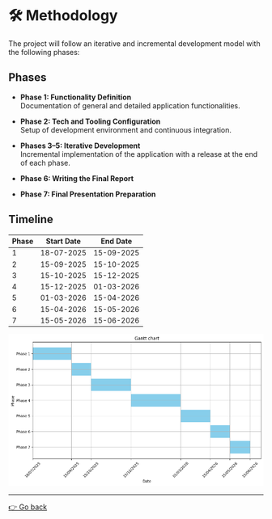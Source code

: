 # 🛠️ Methodology

The project will follow an iterative and incremental development model with the following phases:

## Phases

- **Phase 1: Functionality Definition**  
  Documentation of general and detailed application functionalities.

- **Phase 2: Tech and Tooling Configuration**  
  Setup of development environment and continuous integration.

- **Phases 3–5: Iterative Development**  
  Incremental implementation of the application with a release at the end of each phase.

- **Phase 6: Writing the Final Report**

- **Phase 7: Final Presentation Preparation**

## Timeline

| Phase | Start Date | End Date   |
|-------|------------|------------|
| 1     | 18-07-2025 | 15-09-2025 |
| 2     | 15-09-2025 | 15-10-2025 |
| 3     | 15-10-2025 | 15-12-2025 |
| 4     | 15-12-2025 | 01-03-2026 |
| 5     | 01-03-2026 | 15-04-2026 |
| 6     | 15-04-2026 | 15-05-2026 |
| 7     | 15-05-2026 | 15-06-2026 |

![Gantt chart for project`s phases](../images/gantt_chart.png)

---
[👉 Go back](/README.md)
